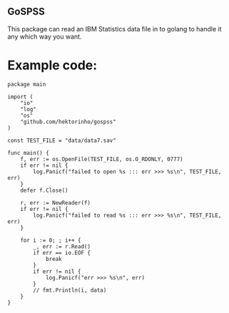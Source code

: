 ## GoSPSS

This package can read an IBM Statistics data file in to golang to handle it any which way you want.

# Example code:
```golang
package main

import (
	"io"
	"log"
	"os"
	"github.com/hektorinho/gospss"
)

const TEST_FILE = "data/data7.sav"

func main() {
  	f, err := os.OpenFile(TEST_FILE, os.O_RDONLY, 0777)
	if err != nil {
		log.Panicf("failed to open %s ::: err >>> %s\n", TEST_FILE, err)
	}
	defer f.Close()
  
	r, err := NewReader(f)
	if err != nil {
		log.Panicf("failed to read %s ::: err >>> %s\n", TEST_FILE, err)
	}

	for i := 0; ; i++ {
		_, err := r.Read()
		if err == io.EOF {
			break
		}
		if err != nil {
			log.Panicf("err >>> %s\n", err)
		}
		// fmt.Println(i, data)
	}
}
 ```
